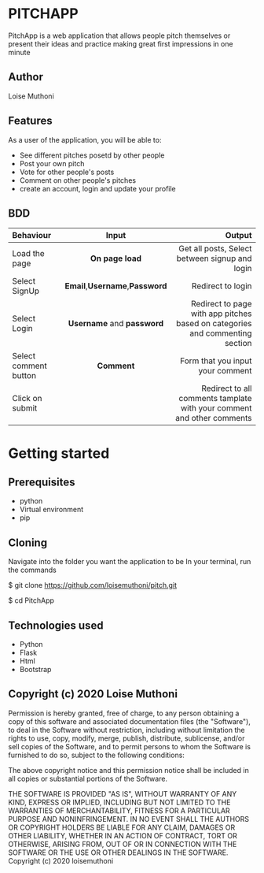 # PITCHAPP
PitchApp is a web application that allows people pitch themselves or present their ideas and practice making great first impressions in one minute

## Author
Loise Muthoni

## Features
As a user of the application, you will be able to:

- See different pitches posetd by other people
- Post your own pitch
- Vote for other people's posts
- Comment on other people's pitches
- create an account, login and update your profile
## BDD
| Behaviour             |                Input                |                                                                       Output |
| :-------------------- | :---------------------------------: | ---------------------------------------------------------------------------: |
| Load the page         |          **On page load**           |                               Get all posts, Select between signup and login |
| Select SignUp         | **Email**,**Username**,**Password** |                                                            Redirect to login |
| Select Login          |    **Username** and **password**    | Redirect to page with app pitches based on categories and commenting section |
| Select comment button |             **Comment**             |                                             Form that you input your comment |
| Click on submit       |                                     |       Redirect to all comments tamplate with your comment and other comments |

# Getting started

## Prerequisites
- python
- Virtual environment
- pip
## Cloning
Navigate into the folder you want the application to be In your terminal, run the commands

$ git clone https://github.com/loisemuthoni/pitch.git

$ cd PitchApp

## Technologies used
- Python 
- Flask 
- Html 
- Bootstrap

## Copyright (c) 2020 Loise Muthoni
Permission is hereby granted, free of charge, to any person obtaining a copy of this software and associated documentation files (the "Software"), to deal in the Software without restriction, including without limitation the rights to use, copy, modify, merge, publish, distribute, sublicense, and/or sell copies of the Software, and to permit persons to whom the Software is furnished to do so, subject to the following conditions:

The above copyright notice and this permission notice shall be included in all copies or substantial portions of the Software.

THE SOFTWARE IS PROVIDED "AS IS", WITHOUT WARRANTY OF ANY KIND, EXPRESS OR IMPLIED, INCLUDING BUT NOT LIMITED TO THE WARRANTIES OF MERCHANTABILITY, FITNESS FOR A PARTICULAR PURPOSE AND NONINFRINGEMENT. IN NO EVENT SHALL THE AUTHORS OR COPYRIGHT HOLDERS BE LIABLE FOR ANY CLAIM, DAMAGES OR OTHER LIABILITY, WHETHER IN AN ACTION OF CONTRACT, TORT OR OTHERWISE, ARISING FROM, OUT OF OR IN CONNECTION WITH THE SOFTWARE OR THE USE OR OTHER DEALINGS IN THE SOFTWARE. Copyright (c) 2020 loisemuthoni